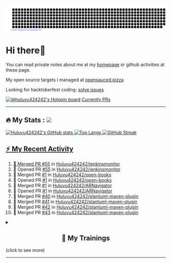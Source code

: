 ![gitartwork](gitartwork.svg)
# Hi there👋

You can read private notes about me at my [homepage](https://huluvu424242.github.io/home/) or github activities at these page.

My open source targets i managed at <a target="_blank" href="https://opensauced.pizza/">opensauced.pizza</a>

Looking for hacktoberfest coding: <a target="_blank" href="https://github.com/search?q=label:hacktoberfest+state:open+type:issue">solve issues</a>

[![@huluvu424242's Holopin board](https://holopin.io/api/user/board?user=huluvu424242)](https://holopin.io/@huluvu424242)
<a target="_blank" href="https://hacktoberfestchecker.jenko.me/user/Huluvu424242">Currently PRs</a>

---

## :fire: My Stats : <a href="https://github.com/Huluvu424242"><img src="https://img.shields.io/github/followers/Huluvu424242?label=follow&style=social" />
  
<!--p align="center"-->
<img alt="Huluvu424242's GitHub stats" src="https://github-readme-stats.vercel.app/api?username=Huluvu424242&show_icons=true&theme=vision-friendly-dark" width="33%" />
<img alt="Top Langs" src="https://github-readme-stats.vercel.app/api/top-langs/?username=Huluvu424242&layout=compact&theme=vision-friendly-dark" width="30%" />
<img alt="GitHub Streak" src="http://github-readme-streak-stats.herokuapp.com?user=Huluvu424242&theme=vision-friendly-dark&date_format=j%20M%5B%20Y%5D" width="33%" />
<!--/p-->
  
<!--script 
    type="module" 
    src='https://unpkg.com/@huluvu424242/honey-chucknorris-jokes@0.0.1/dist/honey-chucknorris-jokes/honey-chucknorris-jokes.js'>
</script>
<honey-chucknorris-jokes /-->

## :zap: My Recent Activity

<!--START_SECTION:activity-->
1. 🎉 Merged PR [#55](https://github.com/Huluvu424242/jenkinsmonitor/pull/55) in [Huluvu424242/jenkinsmonitor](https://github.com/Huluvu424242/jenkinsmonitor)
2. 💪 Opened PR [#55](https://github.com/Huluvu424242/jenkinsmonitor/pull/55) in [Huluvu424242/jenkinsmonitor](https://github.com/Huluvu424242/jenkinsmonitor)
3. 🎉 Merged PR [#1](https://github.com/Huluvu424242/open-books/pull/1) in [Huluvu424242/open-books](https://github.com/Huluvu424242/open-books)
4. 💪 Opened PR [#1](https://github.com/Huluvu424242/open-books/pull/1) in [Huluvu424242/open-books](https://github.com/Huluvu424242/open-books)
5. 🎉 Merged PR [#1](https://github.com/Huluvu424242/ARNavigator/pull/1) in [Huluvu424242/ARNavigator](https://github.com/Huluvu424242/ARNavigator)
6. 💪 Opened PR [#1](https://github.com/Huluvu424242/ARNavigator/pull/1) in [Huluvu424242/ARNavigator](https://github.com/Huluvu424242/ARNavigator)
7. 🎉 Merged PR [#40](https://github.com/Huluvu424242/plantuml-maven-plugin/pull/40) in [Huluvu424242/plantuml-maven-plugin](https://github.com/Huluvu424242/plantuml-maven-plugin)
8. 🎉 Merged PR [#41](https://github.com/Huluvu424242/plantuml-maven-plugin/pull/41) in [Huluvu424242/plantuml-maven-plugin](https://github.com/Huluvu424242/plantuml-maven-plugin)
9. 🎉 Merged PR [#42](https://github.com/Huluvu424242/plantuml-maven-plugin/pull/42) in [Huluvu424242/plantuml-maven-plugin](https://github.com/Huluvu424242/plantuml-maven-plugin)
10. 🎉 Merged PR [#43](https://github.com/Huluvu424242/plantuml-maven-plugin/pull/43) in [Huluvu424242/plantuml-maven-plugin](https://github.com/Huluvu424242/plantuml-maven-plugin)
<!--END_SECTION:activity-->
  
  
<details>   
  <summary> <h2 align="center">🌱 My Trainings</h2> (click to see more)</summary>
  
  <a  target="_blank" href="https://www.flickr.com/photos/huluvu424242/albums/72157628149627159" title="Zertifikate"><img src="https://live.staticflickr.com/7007/6401185011_d67d8dd4e4_c.jpg" width="100%" height="10%" alt="Zertifikate"></a>
  
</details>


--- 



<!--
**Huluvu424242/huluvu424242** is a ✨ _special_ ✨ repository because its `README.md` (this file) appears on your GitHub profile.

Here are some ideas to get you started:

- 🔭 I’m currently working on ...
- 🌱 I’m currently learning ...
- 👯 I’m looking to collaborate on ...
- 🤔 I’m looking for help with ...
- 💬 Ask me about ...
- 📫 How to reach me: ...
- 😄 Pronouns: ...
- ⚡ Fun fact: ...
-->
